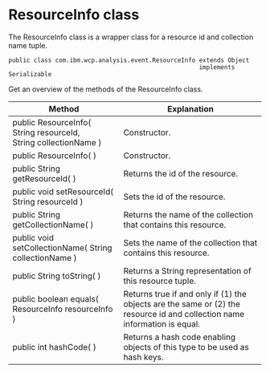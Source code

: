# ResourceInfo class

The ResourceInfo class is a wrapper class for a resource id and collection name tuple.

```
public class com.ibm.wcp.analysis.event.ResourceInfo extends Object
                                                     implements Serializable
```

Get an overview of the methods of the ResourceInfo class.

|Method|Explanation|
|------|-----------|
|public ResourceInfo( String resourceId,<br>                     String collectionName )|Constructor.|
|public ResourceInfo( )|Constructor.|
|public String getResourceId( )|Returns the id of the resource.|
|public void setResourceId( String resourceId )|Sets the id of the resource.|
|public String getCollectionName( )|Returns the name of the collection that contains this resource.|
|public void setCollectionName( String collectionName )|Sets the name of the collection that contains this resource.|
|public String toString( )|Returns a String representation of this resource tuple.|
|public boolean equals( ResourceInfo resourceInfo )|Returns true if and only if \(1\) the objects are the same or \(2\) the resource id and collection name information is equal.|
|public int hashCode( )|Returns a hash code enabling objects of this type to be used as hash keys.|



